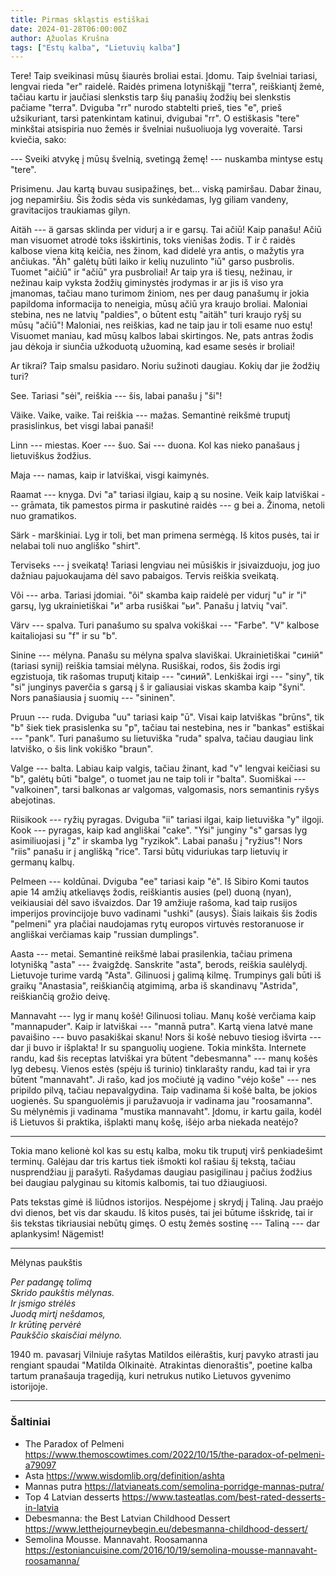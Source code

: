 ```yaml
---
title: Pirmas skląstis estiškai
date: 2024-01-28T06:00:00Z
author: Ąžuolas Krušna
tags: ["Estų kalba", "Lietuvių kalba"]
---
```


Tere! Taip sveikinasi mūsų šiaurės broliai estai. Įdomu. Taip švelniai tariasi, lengvai rieda "er" raidelė. Raidės primena lotyniškąjį "terra", reiškiantį žemė, tačiau kartu ir jaučiasi slenkstis tarp šių panašių žodžių bei slenkstis pačiame "terra". Dviguba "rr" nurodo stabtelti prieš, ties "e", prieš užsikuriant, tarsi patenkintam katinui, dvigubai "rr". O estiškasis "tere" minkštai atsispiria nuo žemės ir švelniai nušuoliuoja lyg voveraitė. Tarsi kviečia, sako:

--- Sveiki atvykę į mūsų švelnią, svetingą žemę! --- nuskamba mintyse estų "tere".

Prisimenu. Jau kartą buvau susipažinęs, bet... viską pamiršau. Dabar žinau, jog nepamiršiu. Šis žodis sėda vis sunkėdamas, lyg giliam vandeny, gravitacijos traukiamas gilyn.

Aitäh --- ä garsas sklinda per vidurį a ir e garsų. Tai ačiū! Kaip panašu! Ačiū man visuomet atrodė toks išskirtinis, toks vienišas žodis. T ir č raidės kalbose viena kitą keičia, nes žinom, kad didelė yra antis, o mažytis yra ančiukas. "Äh" galėtų būti laiko ir kelių nuzulinto "iū" garso pusbrolis. Tuomet "aičiū" ir "ačiū" yra pusbroliai! Ar taip yra iš tiesų, nežinau, ir nežinau kaip vyksta žodžių giminystės įrodymas ir ar jis iš viso yra įmanomas, tačiau mano turimom žiniom, nes per daug panašumų ir jokia papildoma informacija to neneigia, mūsų ačiū yra kraujo broliai. Maloniai stebina, nes ne latvių "paldies", o būtent estų "aitäh" turi kraujo ryšį su mūsų "ačiū"! Maloniai, nes reiškias, kad ne taip jau ir toli esame nuo estų! Visuomet maniau, kad mūsų kalbos labai skirtingos. Ne, pats antras žodis jau dėkoja ir siunčia užkoduotą užuominą, kad esame sesės ir broliai!

Ar tikrai? Taip smalsu pasidaro. Noriu sužinoti daugiau. Kokių dar jie žodžių turi?

See. Tariasi "sėi", reiškia --- šis, labai panašu į "ši"!

Väike. Vaike, vaike. Tai reiškia --- mažas. Semantinė reikšmė truputį prasislinkus, bet visgi labai panaši!

Linn --- miestas. Koer --- šuo. Sai --- duona. Kol kas nieko panašaus į lietuviškus žodžius.

Maja --- namas, kaip ir latviškai, visgi kaimynės.

Raamat --- knyga. Dvi "a" tariasi ilgiau, kaip ą su nosine. Veik kaip latviškai --- grāmata, tik pamestos pirma ir paskutinė raidės --- g bei a. Žinoma, netoli nuo gramatikos.

Särk - marškiniai. Lyg ir toli, bet man primena sermėgą. Iš kitos pusės, tai ir nelabai toli nuo angliško "shirt".

Terviseks --- į sveikatą! Tariasi lengviau nei mūsiškis ir įsivaizduoju, jog juo dažniau pajuokaujama dėl savo pabaigos. Tervis reiškia sveikatą.

Või --- arba. Tariasi įdomiai. "õi" skamba kaip raidelė per vidurį "u" ir "i" garsų, lyg ukrainietiškai "и" arba rusiškai "ьи". Panašu į latvių "vai".

Värv --- spalva. Turi panašumo su spalva vokiškai --- "Farbe". "V" kalbose kaitaliojasi su "f" ir su "b".

Sinine --- mėlyna. Panašu su mėlyna spalva slaviškai. Ukrainietiškai "синій" (tariasi synij) reiškia tamsiai mėlyna. Rusiškai, rodos, šis žodis irgi egzistuoja, tik rašomas truputį kitaip --- "синий". Lenkiškai irgi --- "siny", tik "si" junginys paverčia s garsą į š ir galiausiai viskas skamba kaip "šyni". Nors panašiausia į suomių --- "sininen".

Pruun --- ruda. Dviguba "uu" tariasi kaip "ū". Visai kaip latviškas "brūns", tik "b" šiek tiek prasislenka su "p", tačiau tai nestebina, nes ir "bankas" estiškai --- "pank". Turi panašumo su lietuviška "ruda" spalva, tačiau daugiau link latviško, o šis link vokiško "braun".

Valge --- balta. Labiau kaip valgis, tačiau žinant, kad "v" lengvai keičiasi su "b", galėtų būti "balge", o tuomet jau ne taip toli ir "balta". Suomiškai --- "valkoinen", tarsi balkonas ar valgomas, valgomasis, nors semantinis ryšys abejotinas.

Riisikook --- ryžių pyragas. Dviguba "ii" tariasi ilgai, kaip lietuviška "y" ilgoji. Kook --- pyragas, kaip kad angliškai "cake". "Ysi" junginy "s" garsas lyg asimiliuojasi į "z" ir skamba lyg "ryzikok". Labai panašu į "ryžius"! Nors "riis" panašu ir į anglišką "rice". Tarsi būtų viduriukas tarp lietuvių ir germanų kalbų.

Pelmeen --- koldūnai. Dviguba "ee" tariasi kaip "ė". Iš Sibiro Komi tautos apie 14 amžių atkeliavęs žodis, reiškiantis ausies (pel) duoną (nyan), veikiausiai dėl savo išvaizdos. Dar 19 amžiuje rašoma, kad taip rusijos imperijos provincijoje buvo vadinami "ushki" (ausys). Šiais laikais šis žodis "pelmeni" yra plačiai naudojamas rytų europos virtuvės restoranuose ir angliškai verčiamas kaip "russian dumplings".

Aasta --- metai. Semantinė reikšmė labai prasilenkia, tačiau primena lotynišką "asta" --- žvaigždę. Sanskrite "asta", berods, reiškia saulėlydį. Lietuvoje turime vardą "Asta". Gilinuosi į galimą kilmę. Trumpinys gali būti iš graikų "Anastasia", reiškiančią atgimimą, arba iš skandinavų "Astrida", reiškiančią grožio deivę.

Mannavaht --- lyg ir manų košė! Gilinuosi toliau. Manų košė verčiama kaip "mannapuder". Kaip ir latviškai --- "mannā putra". Kartą viena latvė mane pavaišino --- buvo pasakiškai skanu! Nors ši košė nebuvo tiesiog išvirta --- dar ji buvo ir išplakta! Ir su spanguolių uogiene. Tokia minkšta.  Internete randu, kad šis receptas latviškai yra būtent "debesmanna" --- manų košės lyg debesų. Vienos estės (spėju iš turinio) tinklarašty randu, kad tai ir yra būtent "mannavaht". Ji rašo, kad jos močiutė ją vadino "vėjo koše" --- nes pripildo pilvą, tačiau nepavalgydina. Taip vadinama ši košė balta, be jokios uogienės. Su spanguolėmis ji paružavuoja ir vadinama jau "roosamanna". Su mėlynėmis ji vadinama "mustika mannavaht". Įdomu, ir kartu gaila, kodėl iš Lietuvos ši praktika, išplakti manų košę, išėjo arba niekada neatėjo?

---

Tokia mano kelionė kol kas su estų kalba, moku tik truputį virš penkiadešimt terminų. Galėjau dar tris kartus tiek išmokti kol rašiau šį tekstą, tačiau nusprendžiau jį parašyti. Rašydamas daugiau pasigilinau į pačius žodžius bei daugiau palyginau su kitomis kalbomis, tai tuo džiaugiuosi.

Pats tekstas gimė iš liūdnos istorijos. Nespėjome į skrydį į Taliną. Jau praėjo dvi dienos, bet vis dar skaudu. Iš kitos pusės, tai jei būtume išskridę, tai ir šis tekstas tikriausiai nebūtų gimęs. O estų žemės sostinę --- Taliną --- dar aplankysim! Nägemist!

---
Mėlynas paukštis

*Per padangę tolimą\
Skrido paukštis mėlynas.\
Ir įsmigo strėlės\
Juodą mirtį nešdamos,\
Ir krūtinę pervėrė\
Paukščio skaisčiai mėlyno.*

1940 m. pavasarį Vilniuje rašytas Matildos eilėraštis, kurį pavyko atrasti jau rengiant spaudai "Matilda Olkinaitė. Atrakintas dienoraštis", poetine kalba tartum pranašauja tragediją, kuri netrukus nutiko Lietuvos gyvenimo istorijoje.

---

### Šaltiniai

- The Paradox of Pelmeni https://www.themoscowtimes.com/2022/10/15/the-paradox-of-pelmeni-a79097
- Asta https://www.wisdomlib.org/definition/ashta
- Mannas putra https://latvianeats.com/semolina-porridge-mannas-putra/
- Top 4 Latvian desserts https://www.tasteatlas.com/best-rated-desserts-in-latvia
- Debesmanna: the Best Latvian Childhood Dessert https://www.letthejourneybegin.eu/debesmanna-childhood-dessert/
- Semolina Mousse. Mannavaht. Roosamanna https://estoniancuisine.com/2016/10/19/semolina-mousse-mannavaht-roosamanna/
